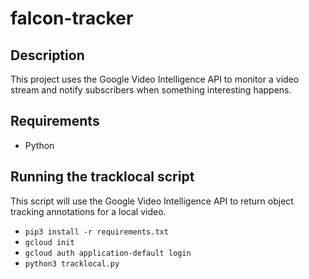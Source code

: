 # falcon-tracker

## Description

This project uses the Google Video Intelligence API to monitor a video stream and notify subscribers when something interesting happens.

## Requirements
- Python

## Running the tracklocal script

This script will use the Google Video Intelligence API to return object tracking annotations for a local video. 

- `pip3 install -r requirements.txt`
- `gcloud init`
- `gcloud auth application-default login`
- `python3 tracklocal.py`
